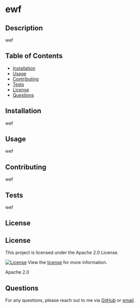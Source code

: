 
# ewf

## Description

wef

## Table of Contents
- [Installation](#installation)
- [Usage](#usage)
- [Contributing](#contributing)
- [Tests](#tests)
- [License](#license)
- [Questions](#questions)

## Installation

wef

## Usage

wef

## Contributing

wef

## Tests

wef

## License


## License

This project is licensed under the Apache 2.0 License.

[![License](https://img.shields.io/badge/License-Apache%202.0-brightgreen.svg)](https://opensource.org/licenses/Apache%202.0)
View the [license](https://opensource.org/licenses/Apache%202.0) for more information.


Apache 2.0

## Questions

For any questions, please reach out to me via [GitHub](https://github.com/wef) or [email](mailto:wef).
